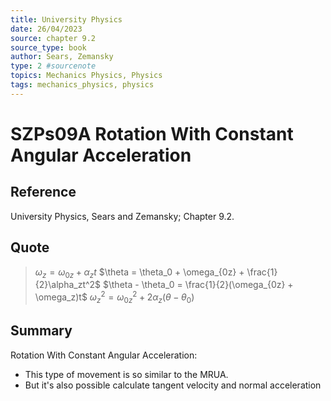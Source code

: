 ```yaml
---
title: University Physics
date: 26/04/2023
source: chapter 9.2
source_type: book 
author: Sears, Zemansky
type: 2 #sourcenote
topics: Mechanics Physics, Physics
tags: mechanics_physics, physics
---
```

# SZPs09A Rotation With Constant Angular Acceleration

## **Reference**
University Physics, Sears and Zemansky; Chapter 9.2.

## **Quote**
> $\omega_z = \omega_{0z} + \alpha_zt$
$\theta = \theta_0 + \omega_{0z} + \frac{1}{2}\alpha_zt^2$
$\theta - \theta_0 = \frac{1}{2}(\omega_{0z} + \omega_z)t$
$\omega_z^2 = \omega_{0z}^2 + 2\alpha_z(\theta - \theta_0)$

## **Summary**
Rotation With Constant Angular Acceleration:
- This type of movement is so similar to the MRUA.
- But it's also possible calculate tangent velocity and normal acceleration